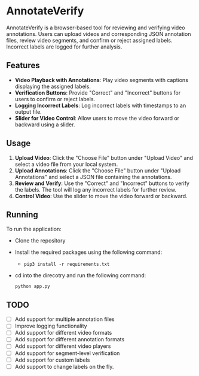 # AnnotateVerify

AnnotateVerify is a browser-based tool for reviewing and verifying video annotations. Users can upload videos and corresponding JSON annotation files, review video segments, and confirm or reject assigned labels. Incorrect labels are logged for further analysis.

## Features

- **Video Playback with Annotations**: Play video segments with captions displaying the assigned labels.
- **Verification Buttons**: Provide "Correct" and "Incorrect" buttons for users to confirm or reject labels.
- **Logging Incorrect Labels**: Log incorrect labels with timestamps to an output file.
- **Slider for Video Control**: Allow users to move the video forward or backward using a slider.

## Usage

1. **Upload Video**: Click the "Choose File" button under "Upload Video" and select a video file from your local system.
2. **Upload Annotations**: Click the "Choose File" button under "Upload Annotations" and select a JSON file containing the annotations.
3. **Review and Verify**: Use the "Correct" and "Incorrect" buttons to verify the labels. The tool will log any incorrect labels for further review.
4. **Control Video**: Use the slider to move the video forward or backward.


## Running
To run the application: 
- Clone the repository
- Install the required packages using the following command:

  - `pip3 install -r requirements.txt`
- cd into the direcotry and run the following command:

  `python app.py`
  

## TODO
- [ ] Add support for multiple annotation files
- [ ] Improve logging functionality
- [ ] Add support for different video formats
- [ ] Add support for different annotation formats
- [ ] Add support for different video players
- [ ] Add support for segment-level verification
- [ ] Add support for custom labels
- [ ] Add support to change labels on the fly.